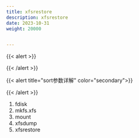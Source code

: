 ```yaml
---
title: xfsrestore
description: xfsrestore
date: 2023-10-31
weight: 20000


---
```

<style>
th, td {
  border: 1px solid rgb(190, 190, 190);
}
</style>
{{< alert >}}

{{< /alert >}}


{{< alert title="sort参数详解" color="secondary">}}

{{< /alert >}}








1. fdisk
2. mkfs.xfs
3. mount
4. xfsdump
5. xfsrestore















